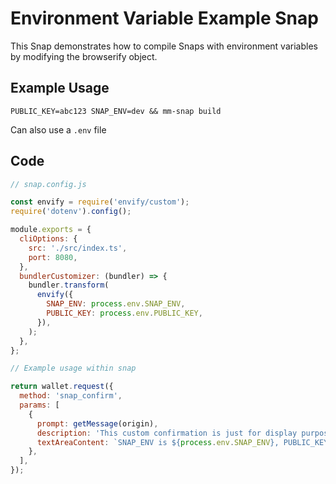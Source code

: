 # Environment Variable Example Snap

This Snap demonstrates how to compile Snaps with environment variables by modifying the browserify object.

## Example Usage

`PUBLIC_KEY=abc123 SNAP_ENV=dev && mm-snap build`

Can also use a `.env` file

## Code

```js
// snap.config.js

const envify = require('envify/custom');
require('dotenv').config();

module.exports = {
  cliOptions: {
    src: './src/index.ts',
    port: 8080,
  },
  bundlerCustomizer: (bundler) => {
    bundler.transform(
      envify({
        SNAP_ENV: process.env.SNAP_ENV,
        PUBLIC_KEY: process.env.PUBLIC_KEY,
      }),
    );
  },
};
```

```js
// Example usage within snap

return wallet.request({
  method: 'snap_confirm',
  params: [
    {
      prompt: getMessage(origin),
      description: 'This custom confirmation is just for display purposes.',
      textAreaContent: `SNAP_ENV is ${process.env.SNAP_ENV}, PUBLIC_KEY is ${process.env.PUBLIC_KEY}`,
    },
  ],
});
```
